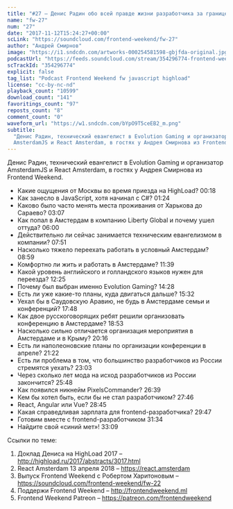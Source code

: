 ```yaml
---
title: "#27 – Денис Радин обо всей правде жизни разработчика за границей"
name: "fw-27"
num: "27"
date: "2017-11-12T15:24:27+00:00"
scLink: "https://soundcloud.com/frontend-weekend/fw-27"
author: "Андрей Смирнов"
image: "https://i1.sndcdn.com/artworks-000254581598-gbjfda-original.jpg"
podcastUrl: "https://feeds.soundcloud.com/stream/354296774-frontend-weekend-fw-27.m4a"
scTrackId: "354296774"
explicit: false
tag_list: "Podcast Frontend Weekend fw javascript highload"
license: "cc-by-nc-nd"
playback_count: "10599"
download_count: "141"
favoritings_count: "97"
reposts_count: "8"
comment_count: "0"
waveform_url: "https://w1.sndcdn.com/bYpO9T5ceEB2_m.png"
subtitle:
  "Денис Радин, технический евангелист в Evolution Gaming и организатор
  AmsterdamJS и React Amsterdam, в гостях у Андрея Смирнова из Frontend Weekend."
---
```


Денис Радин, технический евангелист в Evolution Gaming и организатор AmsterdamJS
и React Amsterdam, в гостях у Андрея Смирнова из Frontend Weekend.

- Какие ощущения от Москвы во время приезда на HighLoad?
  <timecode sec="18">00:18</timecode>
- Как занесло в JavaScript, хотя начинал с C#?
  <timecode sec="84">01:24</timecode>
- Каково было часто менять места проживания от Харькова до Сараево?
  <timecode sec="187">03:07</timecode>
- Как попал в Амстердам в компанию Liberty Global и почему ушел оттуда?
  <timecode sec="360">06:00</timecode>
- Действительно ли сейчас занимается техническим евангелизмом в компании?
  <timecode sec="471">07:51</timecode>
- Насколько тяжело переехать работать в условный Амстердам?
  <timecode sec="539">08:59</timecode>
- Комфортно ли жить и работать в Амстердаме?
  <timecode sec="699">11:39</timecode>
- Какой уровень английского и голландского языков нужен для переезда?
  <timecode sec="745">12:25</timecode>
- Почему был выбран именно Evolution Gaming?
  <timecode sec="868">14:28</timecode>
- Есть ли уже какие-то планы, куда двигаться дальше?
  <timecode sec="932">15:32</timecode>
- Уехал бы в Саудовскую Аравию, не будь в Амстердаме семьи и конференций?
  <timecode sec="1068">17:48</timecode>
- Как двое русскоговорящих ребят решили организовать конференцию в Амстердаме?
  <timecode sec="1133">18:53</timecode>
- Насколько сильно отличается организация мероприятия в Амстердаме и в Крыму?
  <timecode sec="1216">20:16</timecode>
- Есть ли наполеоновские планы по организации конференции в апреле?
  <timecode sec="1282">21:22</timecode>
- Есть ли проблема в том, что большинство разработчиков из России стремятся
  уехать? <timecode sec="1383">23:03</timecode>
- Через сколько лет мода на исход разработчиков из России закончится?
  <timecode sec="1548">25:48</timecode>
- Как появился никнейм PixelsCommander? <timecode sec="1599">26:39</timecode>
- Кем бы хотел быть, если бы не стал разработчиком?
  <timecode sec="1666">27:46</timecode>
- React, Angular или Vue? <timecode sec="1725">28:45</timecode>
- Какая справедливая зарплата для frontend-разработчика?
  <timecode sec="1787">29:47</timecode>
- Готовим вместе с frontend-разработчиком <timecode sec="1894">31:34</timecode>
- Найдите свой «синий мет»! <timecode sec="1989">33:09</timecode>

Ссылки по теме:

1. Доклад Дениса на HighLoad 2017 –
   <http://highload.ru/2017/abstracts/3017.html>
2. React Amsterdam 13 апреля 2018 – <https://react.amsterdam>
3. Выпуск Frontend Weekend с Робертом Харитоновым –
   <https://soundcloud.com/frontend-weekend/fw-22>
4. Поддержи Frontend Weekend – <http://frontendweekend.ml>
5. Frontend Weekend Patreon – <https://patreon.com/frontendweekend>
